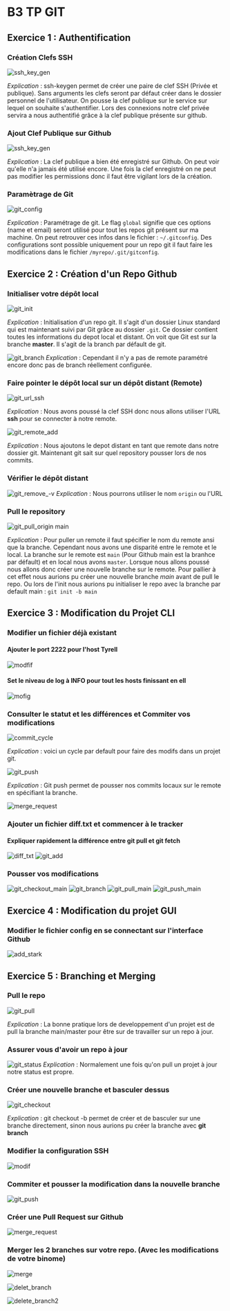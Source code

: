 # B3 TP GIT

## Exercice 1 : Authentification 

### Création Clefs SSH

![ssh_key_gen](https://i.imgur.com/LpA9gjE.png)

_Explication_ : ssh-keygen permet de créer une paire de clef SSH (Privée et publique). Sans arguments les clefs seront par défaut créer dans le dossier personnel de l'utilisateur.
On pousse la clef publique sur le service sur lequel on souhaite s'authentifier. Lors des connexions notre clef privée servira a nous authentifié grâce à la clef publique présente sur github. 

### Ajout Clef Publique sur Github

![ssh_key_gen](https://i.imgur.com/zcyiXwP.png)

_Explication_ : La clef publique a bien été enregistré sur Github. On peut voir qu'elle n'a jamais été utilisé encore. Une fois la clef enregistré on ne peut pas modifier les permissions donc il faut être vigilant lors de la création. 

### Paramètrage de Git 

![git_config](https://imgur.com/HXnvUlr)

_Explication_ : Paramétrage de git. Le flag `global` signifie que ces options (name et email) seront utilisé pour tout les repos git présent sur ma machine. On peut retrouver ces infos dans le fichier : `~/.gitconfig`. Des configurations sont possible uniquement pour un repo git il faut faire les modifications dans le fichier `/myrepo/.git/gitconfig`.


## Exercice 2 : Création d'un Repo Github

### Initialiser votre dépôt local

![git_init](https://imgur.com/9pb4NHj)

_Explication_ : Initialisation d'un repo git. Il s'agit d'un dossier Linux standard qui est maintenant suivi par Git grâce au dossier `.git`. Ce dossier contient toutes les informations du depot local et distant.  On voit que Git est sur la branche **master**. Il s'agit de la branch par défault de git.

![git_branch](https://imgur.com/D1gjHMa)
_Explication_ : Cependant il n'y a pas de remote paramétré encore donc pas de branch réellement configurée.


### Faire pointer le dépôt local sur un dépôt distant (Remote)

![git_url_ssh](https://imgur.com/Y5U1ga4)

_Explication_ : Nous avons poussé la clef SSH donc nous allons utiliser l'URL **ssh** pour se connecter à notre remote. 

![git_remote_add](https://imgur.com/4HoLHjq)

_Explication_ : Nous ajoutons le depot distant en tant que remote dans notre dossier git. Maintenant git sait sur quel repository pousser lors de nos commits.


### Vérifier le dépôt distant

![git_remove_-v](https://imgur.com/4HoLHjq)
_Explication_ : Nous pourrons utiliser le nom `origin` ou l'URL

### Pull le repository

![git_pull_origin main](https://imgur.com/hGX0YmY)

_Explication_ : Pour puller un remote il faut spécifier le nom du remote ansi que la branche. Cependant nous avons une disparité entre le remote et le local. La branche sur le remote est `main` (Pour Github main est la branhce par défault) et en local nous avons `master`.
Lorsque nous allons poussé nous allons donc créer une nouvelle branche sur le remote. 
Pour pallier à cet effet nous aurions pu créer une nouvelle branche *main* avant de pull le repo. Ou lors de l'init nous aurions pu initialiser le repo avec la branche par default main : `git init -b main`

## Exercice 3 : Modification du Projet CLI

### Modifier un fichier déjà existant
#### Ajouter le port 2222 pour l'host Tyrell
![modfif](https://imgur.com/0j2sd21)
#### Set le niveau de log à INFO pour tout les hosts finissant en ell
![mofig](https://imgur.com/UmqdWmk)

### Consulter le statut et les différences et Commiter vos modifications
![commit_cycle](https://imgur.com/aPxVqYr)

_Explication_ : voici un cycle par default pour faire des modifs dans un projet git.

![git_push](https://imgur.com/GwMpMnG)

_Explication_ : Git push permet de pousser nos commits locaux sur le remote en spécifiant la branche. 

![merge_request](https://imgur.com/7hVvkbm)


### Ajouter un fichier diff.txt et commencer à le tracker
#### Expliquer rapidement la différence entre git pull et git fetch
![diff_txt](https://imgur.com/XVGzeWB)
![git_add](https://imgur.com/4SB8BgH)

### Pousser vos modifications

![git_checkout_main](https://imgur.com/kHh6cg8)
![git_branch](https://imgur.com/3fLX0Ua)
![git_pull_main](https://imgur.com/lOpBQdY)
![git_push_main](https://imgur.com/0b2ZD1n)

## Exercice 4 : Modification du projet GUI
### Modifier le fichier config en se connectant sur l'interface Github 

![add_stark](https://imgur.com/0tytrs4)

## Exercice 5 : Branching et Merging
### Pull le repo 

![git_pull](https://imgur.com/9kDXjj5)

_Explication_ : La bonne pratique lors de developpement d'un projet est de pull la branche main/master pour être sur de travailler sur un repo à jour.
### Assurer vous d'avoir un repo à jour

![git_status](https://imgur.com/AXiZMJ7)
_Explication_ : Normalement une fois qu'on pull un projet à jour notre status est propre.
### Créer une nouvelle branche et basculer dessus
![git_checkout](https://imgur.com/jgFoLOR)

_Explication_ : git checkout -b permet de créer et de basculer sur une branche directement, sinon nous aurions pu créer la branche avec **git branch**
### Modifier la configuration SSH
![modif](https://imgur.com/4vngXe6)

### Commiter et pousser la modification dans la nouvelle branche
![git_push](https://imgur.com/VljdXqh)
### Créer une Pull Request sur Github
![merge_request](https://imgur.com/VN9CycW)
### Merger les 2 branches sur votre repo. (Avec les modifications de votre binome)
![merge](https://imgur.com/Lj63DEs)

![delet_branch](https://imgur.com/TdHnH0g)

![delete_branch2](https://imgur.com/3vEY0YX)




